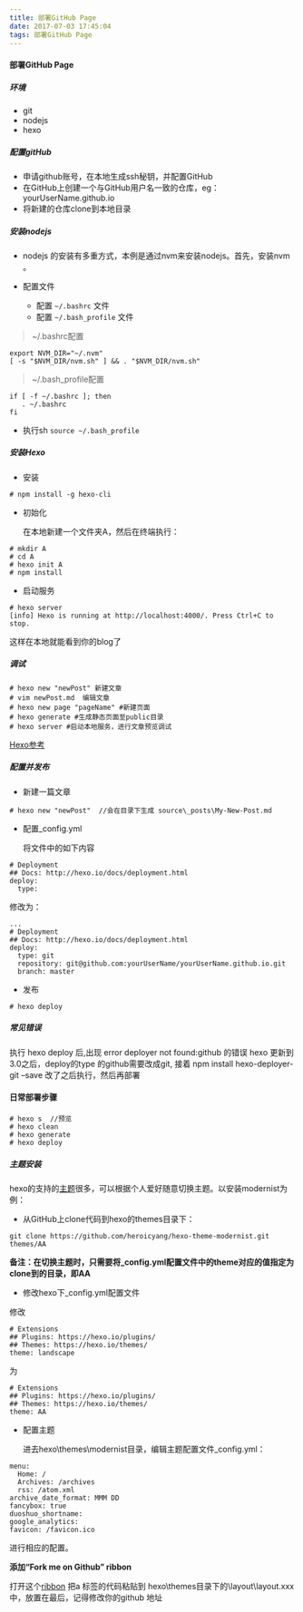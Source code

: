 ```yaml
---
title: 部署GitHub Page
date: 2017-07-03 17:45:04
tags: 部署GitHub Page
---
```


#### 部署GitHub Page
##### 环境

+ git
+ nodejs
+ hexo

##### 配置gitHub

+ 申请github账号，在本地生成ssh秘钥，并配置GitHub
+ 在GitHub上创建一个与GitHub用户名一致的仓库，eg：yourUserName.github.io
+ 将新建的仓库clone到本地目录

##### 安装nodejs

+ nodejs 的安装有多重方式，本例是通过nvm来安装nodejs。首先，安装nvm 。

+ 配置文件

    + 配置 `~/.bashrc` 文件
    + 配置 `~/.bash_profile` 文件
	

> ~/.bashrc配置

```
export NVM_DIR="~/.nvm"
[ -s "$NVM_DIR/nvm.sh" ] && . "$NVM_DIR/nvm.sh"
```

> ~/.bash_profile配置

```
if [ -f ~/.bashrc ]; then
   . ~/.bashrc
fi
```

+ 执行sh  `source ~/.bash_profile`

<!-- more -->
##### 安装Hexo
+ 安装

```
# npm install -g hexo-cli
```
+ 初始化

    在本地新建一个文件夹A，然后在终端执行：

```
# mkdir A
# cd A
# hexo init A
# npm install
```

+ 启动服务

```
# hexo server
[info] Hexo is running at http://localhost:4000/. Press Ctrl+C to stop.
```

这样在本地就能看到你的blog了

##### 调试

```
# hexo new "newPost" 新建文章
# vim newPost.md  编辑文章
# hexo new page "pageName" #新建页面
# hexo generate #生成静态页面至public目录
# hexo server #启动本地服务，进行文章预览调试
```

[Hexo参考](https://hexo.io/docs/)


##### 配置并发布
+ 新建一篇文章

```
# hexo new "newPost"  //会在目录下生成 source\_posts\My-New-Post.md
```

+ 配置_config.yml

    将文件中的如下内容

```
# Deployment
## Docs: http://hexo.io/docs/deployment.html
deploy:
  type:
```

修改为：

```
...
# Deployment
## Docs: http://hexo.io/docs/deployment.html
deploy:
  type: git
  repository: git@github.com:yourUserName/yourUserName.github.io.git
  branch: master
```

+ 发布

```
# hexo deploy
```

##### 常见错误

执行 hexo deploy 后,出现 error deployer not found:github 的错误
hexo 更新到3.0之后，deploy的type 的github需要改成git, 接着
npm install hexo-deployer-git –save 改了之后执行，然后再部署


#### 日常部署步骤

```
# hexo s  //预览
# hexo clean
# hexo generate
# hexo deploy
```

##### 主题安装

hexo的支持的[主题](https://github.com/hexojs/hexo/wiki/Themes)很多，可以根据个人爱好随意切换主题。以安装modernist为例：

+ 从GitHub上clone代码到hexo的themes目录下：

```
git clone https://github.com/heroicyang/hexo-theme-modernist.git themes/AA
```

**备注：在切换主题时，只需要将_config.yml配置文件中的theme对应的值指定为clone到的目录，即AA**

+ 修改hexo下_config.yml配置文件

修改

```
# Extensions
## Plugins: https://hexo.io/plugins/
## Themes: https://hexo.io/themes/
theme: landscape
```

为

```
# Extensions
## Plugins: https://hexo.io/plugins/
## Themes: https://hexo.io/themes/
theme: AA
```

+ 配置主题

    进去hexo\themes\modernist目录，编辑主题配置文件_config.yml：

```
menu:
  Home: /
  Archives: /archives
  rss: /atom.xml
archive_date_format: MMM DD
fancybox: true
duoshuo_shortname:
google_analytics:
favicon: /favicon.ico
```

进行相应的配置。

**添加“Fork me on Github” ribbon**

打开这个[ribbon](https://github.com/blog/273-github-ribbons/) 把a 标签的代码粘贴到 hexo\themes目录下的\layout\layout.xxx 中，放置在最后，记得修改你的github
地址